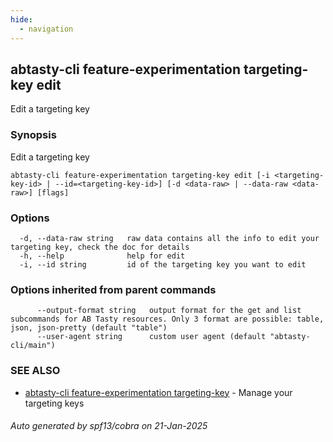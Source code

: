 ```yaml
---
hide:
  - navigation
---
```

## abtasty-cli feature-experimentation targeting-key edit

Edit a targeting key

### Synopsis

Edit a targeting key

```
abtasty-cli feature-experimentation targeting-key edit [-i <targeting-key-id> | --id=<targeting-key-id>] [-d <data-raw> | --data-raw <data-raw>] [flags]
```

### Options

```
  -d, --data-raw string   raw data contains all the info to edit your targeting key, check the doc for details
  -h, --help              help for edit
  -i, --id string         id of the targeting key you want to edit
```

### Options inherited from parent commands

```
      --output-format string   output format for the get and list subcommands for AB Tasty resources. Only 3 format are possible: table, json, json-pretty (default "table")
      --user-agent string      custom user agent (default "abtasty-cli/main")
```

### SEE ALSO

* [abtasty-cli feature-experimentation targeting-key](abtasty-cli_feature-experimentation_targeting-key.md)	 - Manage your targeting keys

###### Auto generated by spf13/cobra on 21-Jan-2025
